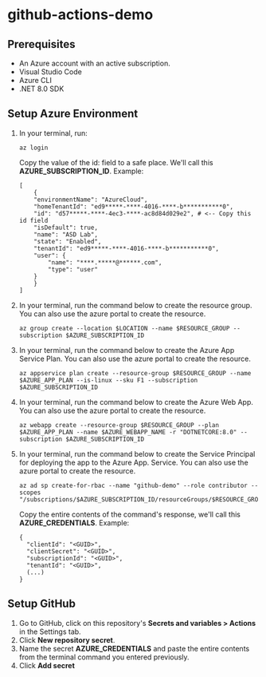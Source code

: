 # github-actions-demo

## Prerequisites
- An Azure account with an active subscription.
- Visual Studio Code
- Azure CLI
- .NET 8.0 SDK

## Setup Azure Environment
1. In your terminal, run:
    ```shell
    az login
    ```
   Copy the value of the id: field to a safe place. We'll call this **AZURE_SUBSCRIPTION_ID**. Example:
    ```shell
    [
        {
        "environmentName": "AzureCloud",
        "homeTenantId": "ed9*****-****-4016-****-b***********0",
        "id": "d57*****-****-4ec3-****-ac8d84d029e2", # <-- Copy this id field
        "isDefault": true,
        "name": "ASD Lab",
        "state": "Enabled",
        "tenantId": "ed9*****-****-4016-****-b***********0",
        "user": {
            "name": "****.*****@******.com",
            "type": "user"
        }
        }
    ]
    ```
1. In your terminal, run the command below to create the resource group. You can also use the azure portal to create the resource.
    ```shell
    az group create --location $LOCATION --name $RESOURCE_GROUP --subscription $AZURE_SUBSCRIPTION_ID
    ```
1. In your terminal, run the command below to create the Azure App Service Plan. You can also use the azure portal to create the resource.
    ```shell
    az appservice plan create --resource-group $RESOURCE_GROUP --name $AZURE_APP_PLAN --is-linux --sku F1 --subscription $AZURE_SUBSCRIPTION_ID
    ```
1. In your terminal, run the command below to create the Azure Web App. You can also use the azure portal to create the resource.
    ```shell
    az webapp create --resource-group $RESOURCE_GROUP --plan $AZURE_APP_PLAN --name $AZURE_WEBAPP_NAME -r "DOTNETCORE:8.0" --subscription $AZURE_SUBSCRIPTION_ID
    ```
1. In your terminal, run the command below to create the Service Principal for deploying the app to the Azure App.
Service. You can also use the azure portal to create the resource.
    ```shell
    az ad sp create-for-rbac --name "github-demo" --role contributor --scopes "/subscriptions/$AZURE_SUBSCRIPTION_ID/resourceGroups/$RESOURCE_GROUP/providers/Microsoft.Web/sites/$AZURE_WEBAPP_NAME"
    ```
    Copy the entire contents of the command's response, we'll call this **AZURE_CREDENTIALS**. Example:
    ```shell
    {
      "clientId": "<GUID>",
      "clientSecret": "<GUID>",
      "subscriptionId": "<GUID>",
      "tenantId": "<GUID>",
      (...)
    }
    ```
## Setup GitHub
1.  Go to GitHub, click on this repository's **Secrets and variables > Actions** in the Settings tab.
1.  Click **New repository secret**.
1.  Name the secret **AZURE_CREDENTIALS** and paste the entire contents from the terminal command you entered previously.
1.  Click **Add secret**
